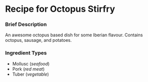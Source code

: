 # Recipe for Octopus Stirfry

### Brief Description

An awesome octopus based dish for some Iberian flavour. Contains octopus, sausage, and potatoes.

### Ingredient Types

- Mollusc (*seafood*)
- Pork (*red meat*)
- Tuber (*vegetable*)
